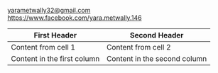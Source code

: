 
<yarametwally32@gmail.com>  
<https://www.facebook.com/yara.metwally.146>  

First Header | Second Header  
------------ | -------------  
Content from cell 1 | Content from cell 2  
Content in the first column | Content in the second column    


